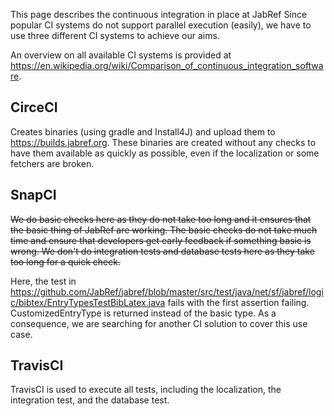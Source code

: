 This page describes the continuous integration in place at JabRef
Since popular CI systems do not support parallel execution (easily), we have to use three different CI systems to achieve our aims.

An overview on all available CI systems is provided at <https://en.wikipedia.org/wiki/Comparison_of_continuous_integration_software>.

## CirceCI

Creates binaries (using gradle and Install4J) and upload them to <https://builds.jabref.org>.
These binaries are created without any checks to have them available as quickly as possible, even if the localization or some fetchers are broken.

## SnapCI

<s>We do basic checks here as they do not take too long and it ensures that the basic thing of JabRef are working.
The basic checks do not take much time and ensure that developers get early feedback if something basic is wrong.
We don't do integration tests and database tests here as they take too long for a quick check.</s>

Here, the test in https://github.com/JabRef/jabref/blob/master/src/test/java/net/sf/jabref/logic/bibtex/EntryTypesTestBibLatex.java fails with the first assertion failing. CustomizedEntryType is returned instead of the basic type. As a consequence, we are searching for another CI solution to cover this use case.

## TravisCI

TravisCI is used to execute all tests, including the localization, the integration test, and the database test.

